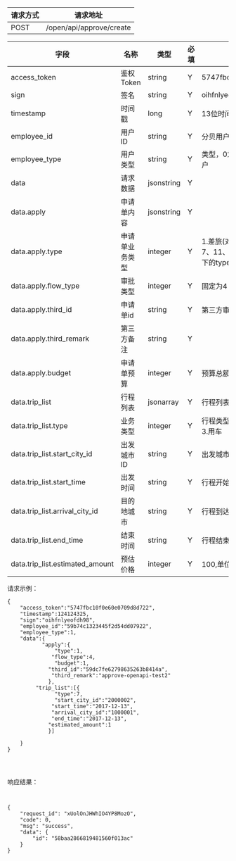 请求方式|请求地址
----|---
POST|/open/api/approve/create


字段|名称|类型|必填|描述
----|---|---|---|---
access_token|鉴权Token|string|Y|5747fbc10f0e60e0709d8d722|
sign|签名|string|Y| oihfnlyeofdh98
timestamp |时间戳|long|Y| 13位时间戳  1241243250000
employee\_id|用户ID|string|Y|分贝用户id或者第三方用户id
employee\_type|用户类型 |string|Y|类型，0为分贝用户，1为第三方用户
data |请求数据|jsonstring|Y|
data.apply |申请单内容| jsonstring |Y|
data.apply.type| 申请单业务类型| integer |Y|1.差旅(对应trip_list下的type值为7、11、15) 2.用车(对应trip_list下的type值为3) 3.采购
data.apply.flow_type| 审批类型|integer|Y|固定为4
data.apply.third_id |申请单id|string|Y|第三方审批单id
data.apply.third_remark |第三方备注| string |Y|
data.apply.budget |申请单预算| integer |Y|预算总额
data.trip\_list| 行程列表| jsonarray |Y|行程列表
data.trip\_list.type| 业务类型|integer|Y|行程类型 7.机票 11.酒店 15.火车 3.用车
data.trip\_list.start\_city\_id| 出发城市ID| string |Y|出发城市ID 
data.trip\_list.start\_time|出发时间 |string|Y|行程开始日期
data.trip\_list.arrival\_city\_id| 目的地城市|string|Y|行程到达城市ID
data.trip\_list.end\_time|结束时间|string|Y|行程结束日期
data.trip\_list.estimated\_amount|预估价格|integer|Y|100,单位分






请求示例：


```
{
	"access_token":"5747fbc10f0e60e0709d8d722",
	"timestamp":124124325,
	"sign":"oihfnlyeofdh98",
	"employee_id":"59b74c1323445f2d54dd07922",
	"employee_type":1,
	"data":{			
           "apply":{
               "type":1,
              "flow_type":4, 
               "budget":1,
             "third_id":"59dc7fe62798635263b8414a",
              "third_remark":"approve-openapi-test2"
             },
         "trip_list":[{
               "type":7,  
               "start_city_id":"2000002",        
              "start_time":"2017-12-13",
              "arrival_city_id":"1000001",
              "end_time":"2017-12-13",
             "estimated_amount":1
             }]	
 
 	}
}




```



响应结果：




```


{
    "request_id": "xUolOnJHWhIO4YP8MozO",
    "code": 0,
    "msg": "success",
    "data": {
        "id": "58baa2866819481560f013ac"
    }
}



```

